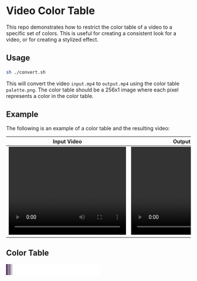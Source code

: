 # Video Color Table

This repo demonstrates how to restrict the color table of a video to a specific set of colors. This is useful for creating a consistent look for a video, or for creating a stylized effect.

## Usage

```bash
sh ./convert.sh
```

This will convert the video `input.mp4` to `output.mp4` using the color table `palette.png`. The color table should be a 256x1 image where each pixel represents a color in the color table.

## Example

The following is an example of a color table and the resulting video:

<!-- Table -->
<table>
    <thead>
        <tr>
            <th>Input Video</th>
            <th>Output Video</th>
        </tr>
    </thead>
  <tr>
    <td>
    <video width="320" height="240" controls>
      <source src="input.mp4" type="video/mp4">
    </video>
    </td>
    <td>
    <video width="320" height="240" controls>
      <source src="output.mp4" type="video/mp4">
    </video>
    </td>
  </tr>
</table>

## Color Table

<img src="palette.png" width="256" height="30" />
